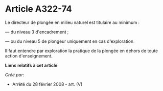 # Article A322-74

Le directeur de plongée en milieu naturel est titulaire au minimum :

― du niveau 3 d'encadrement ;

― ou du niveau 5 de plongeur uniquement en cas d'exploration.

Il faut entendre par exploration la pratique de la plongée en dehors de toute action d'enseignement.

**Liens relatifs à cet article**

_Créé par_:

  - Arrêté du 28 février 2008 - art. (V)
